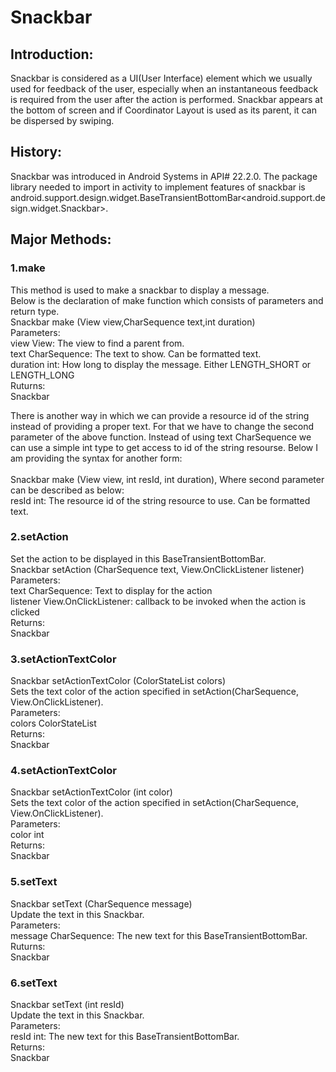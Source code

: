 # Snackbar
## Introduction:
Snackbar is considered as a UI(User Interface) element which we usually used for feedback of the user, especially when an instantaneous feedback is required from the user after the action is performed. Snackbar appears at the bottom of screen and if Coordinator Layout is used as its parent, it can be dispersed by swiping.

## History:
Snackbar was introduced in Android Systems in API# 22.2.0. The package library needed to import in activity to implement features of snackbar is 	android.support.design.widget.BaseTransientBottomBar<android.support.design.widget.Snackbar>.

## Major Methods:
### 1.make
This method is used to make a snackbar to display a message.<br>
Below is the declaration of make function which consists of parameters and return type.<br>
Snackbar make (View view,CharSequence text,int duration)<br>
Parameters:<br>
view	View: The view to find a parent from.<br>
text	CharSequence: The text to show. Can be formatted text.<br>
duration	int: How long to display the message. Either LENGTH_SHORT or LENGTH_LONG<br>
Ruturns:<br>
Snackbar<br>

There is another way in which we can provide a resource id of the string instead of providing a proper text. For that we have to change the second parameter of the above function.
Instead of using text CharSequence we can use a simple int type to get access to id of the string resourse. Below I am providing the syntax for another form:<br><br>
Snackbar make (View view, int resId, int duration), Where second parameter can be described as below:<br>
resId	int: The resource id of the string resource to use. Can be formatted text.

### 2.setAction
Set the action to be displayed in this BaseTransientBottomBar.<br>
Snackbar setAction (CharSequence text, View.OnClickListener listener)<br>
Parameters:<br>
text	CharSequence: Text to display for the action<br>
listener	View.OnClickListener: callback to be invoked when the action is clicked<br>
Returns:<br>
Snackbar<br>

### 3.setActionTextColor
Snackbar setActionTextColor (ColorStateList colors)<br>
Sets the text color of the action specified in setAction(CharSequence, View.OnClickListener).<br>
Parameters:<br>
colors	ColorStateList<br>
Returns:<br>
Snackbar<br>

### 4.setActionTextColor
Snackbar setActionTextColor (int color)<br>
Sets the text color of the action specified in setAction(CharSequence, View.OnClickListener).<br>
Parameters:<br>
color	int<br>
Returns:<br>
Snackbar<br>

### 5.setText
Snackbar setText (CharSequence message)<br>
Update the text in this Snackbar.<br>
Parameters:<br>
message	CharSequence: The new text for this BaseTransientBottomBar.<br>
Ruturns:<br>
Snackbar<br>

### 6.setText
Snackbar setText (int resId)<br>
Update the text in this Snackbar.<br>
Parameters:<br>
resId	int: The new text for this BaseTransientBottomBar.<br>
Returns:<br>
Snackbar<br>









       


